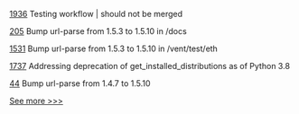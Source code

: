 
[1936](https://github.com/hyperledger/iroha/pull/1936) Testing workflow | should not be merged

[205](https://github.com/hyperledger-labs/weaver-dlt-interoperability/pull/205) Bump url-parse from 1.5.3 to 1.5.10 in /docs

[1531](https://github.com/hyperledger/burrow/pull/1531) Bump url-parse from 1.5.3 to 1.5.10 in /vent/test/eth

[1737](https://github.com/hyperledger/indy-node/pull/1737) Addressing deprecation of get_installed_distributions as of Python 3.8

[44](https://github.com/hyperledger-labs/byzantine-config/pull/44) Bump url-parse from 1.4.7 to 1.5.10


[See more >>>](https://start-here.hyperledger.org/pull-requests)

